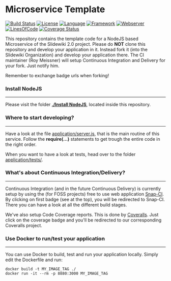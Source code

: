 # Microservice Template #
[![Build Status](https://snap-ci.com/slidewiki/Microservice-Template/branch/master/build_image)](https://snap-ci.com/slidewiki/Microservice-Template/branch/master)
[![License](https://img.shields.io/badge/License-GPLv3-green.svg)](https://github.com/slidewiki/Microservice-Template/blob/master/LICENSE)
[![Language](https://img.shields.io/badge/Language-Javascript%20ECMA2015-lightgrey.svg)](https://developer.mozilla.org/en-US/docs/Web/JavaScript)
[![Framework](https://img.shields.io/badge/Framework-NodeJS%205.5.0-blue.svg)](https://nodejs.org/)
[![Webserver](https://img.shields.io/badge/Webserver-Hapi%2013.0.0-blue.svg)](http://hapijs.com/)
[![LinesOfCode](https://img.shields.io/badge/LOC-278-lightgrey.svg)](https://github.com/slidewiki/Microservice-Template/blob/master/application/package.json)
[![Coverage Status](https://coveralls.io/repos/github/slidewiki/Microservice-Template/badge.svg?branch=master)](https://coveralls.io/github/slidewiki/Microservice-Template?branch=master)

This repository contains the template code for a NodeJS based Microservice of the Slidewiki 2.0 project. Please do **NOT** clone this repository and develop your application in it. Instead fork it (into the Slidewiki Organization) and develop your application there. The CI maintainer (Roy Meissner) will setup Continuous Integration and Delivery for your fork. Just notify him.

Remember to exchange badge urls when forking!

### Install NodeJS ###
---
Please visit the folder [**./Install NodeJS**](https://github.com/slidewiki/Microservice-Template/tree/master/Install%20NodeJS), located inside this repository.

### Where to start developing? ###
---
Have a look at the file [application/server.js](https://github.com/slidewiki/Microservice-Template/blob/master/application/server.js), that is the main routine of this service. Follow the **require(...)** statements to get trough the entire code in the right order.

When you want to have a look at tests, head over to the folder [application/tests/](https://github.com/slidewiki/Microservice-Template/tree/master/application/tests).

### What's about Continuous Integration/Delivery? ###
---
Continuous Integration (and in the future Continuous Delivery) is currently setup by using the (for FOSS projects) free to use web application [Snap-CI](https://snap-ci.com/). By clicking on first badge (see at the top), you will be redirected to Snap-CI. There you can have a look at all the different build stages.

We've also setup Code Coverage reports. This is done by [Coveralls](https://coveralls.io). Just click on the coverage badge and you'll be redirected to our corresponding Coveralls project. 

### Use Docker to run/test your application ###
---
You can use Docker to build, test and run your application locally. Simply edit the Dockerfile and run:

```
docker build -t MY_IMAGE_TAG ./
docker run -it --rm -p 8880:3000 MY_IMAGE_TAG
```
